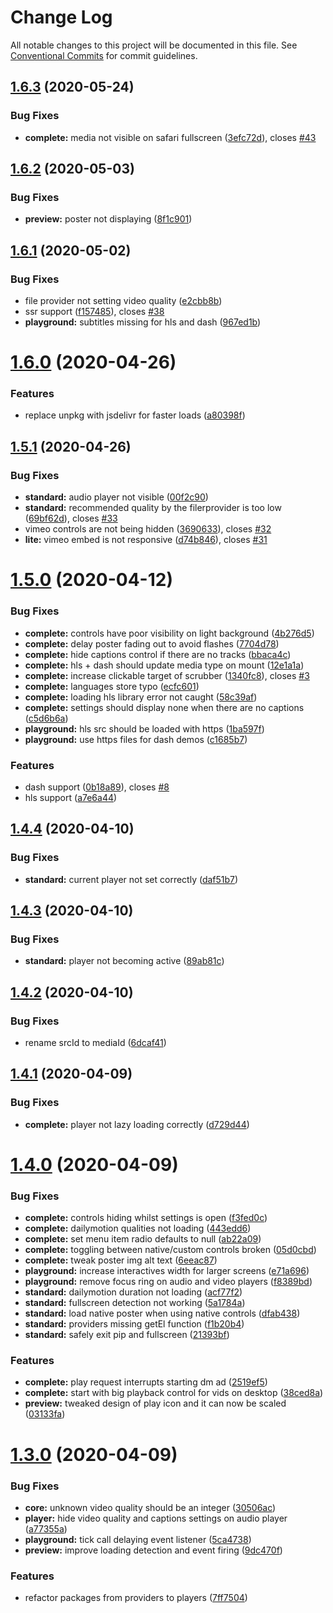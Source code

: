 # Change Log

All notable changes to this project will be documented in this file.
See [Conventional Commits](https://conventionalcommits.org) for commit guidelines.

## [1.6.3](https://github.com/vime-js/vime/compare/v1.6.2...v1.6.3) (2020-05-24)


### Bug Fixes

* **complete:** media not visible on safari fullscreen ([3efc72d](https://github.com/vime-js/vime/commit/3efc72d8e383e1e84061a35ce6a17c87ba244308)), closes [#43](https://github.com/vime-js/vime/issues/43)





## [1.6.2](https://github.com/vime-js/vime/compare/v1.6.1...v1.6.2) (2020-05-03)


### Bug Fixes

* **preview:** poster not displaying ([8f1c901](https://github.com/vime-js/vime/commit/8f1c9012af34163313c7779f229b7a56fd9b998f))





## [1.6.1](https://github.com/vime-js/vime/compare/v1.6.0...v1.6.1) (2020-05-02)


### Bug Fixes

* file provider not setting video quality ([e2cbb8b](https://github.com/vime-js/vime/commit/e2cbb8b5f6457151eebab08e2e8bdcecaa792087))
* ssr support ([f157485](https://github.com/vime-js/vime/commit/f157485266a047e738edbc5fb24576bc52fad52a)), closes [#38](https://github.com/vime-js/vime/issues/38)
* **playground:** subtitles missing for hls and dash ([967ed1b](https://github.com/vime-js/vime/commit/967ed1b057e14c382b347e1987893fa1c8fbc38b))





# [1.6.0](https://github.com/mihar-22/vime/compare/v1.5.1...v1.6.0) (2020-04-26)


### Features

* replace unpkg with jsdelivr for faster loads ([a80398f](https://github.com/mihar-22/vime/commit/a80398ff6dc45ba28d88566585b73c57eedd7d82))





## [1.5.1](https://github.com/mihar-22/vime/compare/v1.5.0...v1.5.1) (2020-04-26)


### Bug Fixes

* **standard:** audio player not visible ([00f2c90](https://github.com/mihar-22/vime/commit/00f2c90219c9f7d1923235184923df1addc4d8e1))
* **standard:** recommended quality by the filerprovider is too low ([69bf62d](https://github.com/mihar-22/vime/commit/69bf62dbcafa169c0b6d5f88cd25229d422b1dda)), closes [#33](https://github.com/mihar-22/vime/issues/33)
* vimeo controls are not being hidden ([3690633](https://github.com/mihar-22/vime/commit/36906336f94aebe31a97fcfa860036f2bf5525da)), closes [#32](https://github.com/mihar-22/vime/issues/32)
* **lite:** vimeo embed is not responsive ([d74b846](https://github.com/mihar-22/vime/commit/d74b846ca80d783152446612ccabf8dbe48c9aad)), closes [#31](https://github.com/mihar-22/vime/issues/31)





# [1.5.0](https://github.com/mihar-22/vime/compare/v1.4.4...v1.5.0) (2020-04-12)


### Bug Fixes

* **complete:** controls have poor visibility on light background ([4b276d5](https://github.com/mihar-22/vime/commit/4b276d5b1d99dc0b3cc0e38db583ceb7c8ae274d))
* **complete:** delay poster fading out to avoid flashes ([7704d78](https://github.com/mihar-22/vime/commit/7704d78a54f354c633f57186f5f17c3342aa8141))
* **complete:** hide captions control if there are no tracks ([bbaca4c](https://github.com/mihar-22/vime/commit/bbaca4c5355d81c10143021fb322591aaea29a09))
* **complete:** hls + dash should update media type on mount ([12e1a1a](https://github.com/mihar-22/vime/commit/12e1a1a44bc250c49c975520b6f43f8560c4af65))
* **complete:** increase clickable target of scrubber ([1340fc8](https://github.com/mihar-22/vime/commit/1340fc8fff7279f465b26576041bc6fc20ce39fb)), closes [#3](https://github.com/mihar-22/vime/issues/3)
* **complete:** languages store typo ([ecfc601](https://github.com/mihar-22/vime/commit/ecfc6018997fde37aa87eb2ee2e7ebb1c8ddfabd))
* **complete:** loading hls library error not caught ([58c39af](https://github.com/mihar-22/vime/commit/58c39af992fabe52cdcd68029b520f9397b90a35))
* **complete:** settings should display none when there are no captions ([c5d6b6a](https://github.com/mihar-22/vime/commit/c5d6b6abc736a23b0a5666b68c35cd28296c2617))
* **playground:** hls src should be loaded with https ([1ba597f](https://github.com/mihar-22/vime/commit/1ba597f4cd06d2079e1cdf54f2ae43b4b5df9fbd))
* **playground:** use https files for dash demos ([c1685b7](https://github.com/mihar-22/vime/commit/c1685b7a425f4352f3eaad4178a4b91d8c94f953))


### Features

* dash support ([0b18a89](https://github.com/mihar-22/vime/commit/0b18a89c17e66a70b838f7c6aa548dd6ae3462fc)), closes [#8](https://github.com/mihar-22/vime/issues/8)
* hls support ([a7e6a44](https://github.com/mihar-22/vime/commit/a7e6a448f70a98858df3fee5cd92e7b5736da7da))





## [1.4.4](https://github.com/vime-js/vime/compare/v1.4.3...v1.4.4) (2020-04-10)


### Bug Fixes

* **standard:** current player not set correctly ([daf51b7](https://github.com/vime-js/vime/commit/daf51b7123a1579cfc40e8513203bcd8dad22eb8))





## [1.4.3](https://github.com/vime-js/vime/compare/v1.4.2...v1.4.3) (2020-04-10)


### Bug Fixes

* **standard:** player not becoming active ([89ab81c](https://github.com/vime-js/vime/commit/89ab81ce40b9e260086d122e3f05623b69e9bc7a))





## [1.4.2](https://github.com/vime-js/vime/compare/v1.4.1...v1.4.2) (2020-04-10)


### Bug Fixes

* rename srcId to mediaId ([6dcaf41](https://github.com/vime-js/vime/commit/6dcaf41d5ae64ca83f3859f19634a45a24ce84ce))





## [1.4.1](https://github.com/vime-js/vime/compare/v1.4.0...v1.4.1) (2020-04-09)


### Bug Fixes

* **complete:** player not lazy loading correctly ([d729d44](https://github.com/vime-js/vime/commit/d729d4457950070ed7913b4af475e9815089c019))





# [1.4.0](https://github.com/vime-js/vime/compare/v1.3.0...v1.4.0) (2020-04-09)


### Bug Fixes

* **complete:** controls hiding whilst settings is open ([f3fed0c](https://github.com/vime-js/vime/commit/f3fed0cd039038acf1f55406613f61c2afb52c8a))
* **complete:** dailymotion qualities not loading ([443edd6](https://github.com/vime-js/vime/commit/443edd6172440c53acec547e3aaec75e80469c04))
* **complete:** set menu item radio defaults to null ([ab22a09](https://github.com/vime-js/vime/commit/ab22a090208b328e1d535ab00356f3328ceab945))
* **complete:** toggling between native/custom controls broken ([05d0cbd](https://github.com/vime-js/vime/commit/05d0cbd055924caf605749e18f3cf8a00020d752))
* **complete:** tweak poster img alt text ([6eeac87](https://github.com/vime-js/vime/commit/6eeac874204ecd7dc74f12a15fff61d46f6ff485))
* **playground:** increase interactives width for larger screens ([e71a696](https://github.com/vime-js/vime/commit/e71a696ffe983bbebc7e50d33973aaa592cad1de))
* **playground:** remove focus ring on audio and video players ([f8389bd](https://github.com/vime-js/vime/commit/f8389bd62ef74d07d4e7320d1040a86bf7ed3617))
* **standard:** dailymotion duration not loading ([acf77f2](https://github.com/vime-js/vime/commit/acf77f21b2c4ac620719266e02a9b4acc8b4a154))
* **standard:** fullscreen detection not working ([5a1784a](https://github.com/vime-js/vime/commit/5a1784a89c533b3b374819b44f3c009109d13123))
* **standard:** load native poster when using native controls ([dfab438](https://github.com/vime-js/vime/commit/dfab43851a910838173ad49896a43da4b0e5b0c2))
* **standard:** providers missing getEl function ([f1b20b4](https://github.com/vime-js/vime/commit/f1b20b40cc0015aa3b4016ee9d13ec91bd53f2df))
* **standard:** safely exit pip and fullscreen ([21393bf](https://github.com/vime-js/vime/commit/21393bf710a1607ebe2d1d2d25f1e0f86ba5a765))


### Features

* **complete:** play request interrupts starting dm ad ([2519ef5](https://github.com/vime-js/vime/commit/2519ef5400b91ff2d3bc7935841eda0bf3508f91))
* **complete:** start with big playback control for vids on desktop ([38ced8a](https://github.com/vime-js/vime/commit/38ced8a6ba7e81ccdb5339b2787e4342c44f5c7d))
* **preview:** tweaked design of play icon and it can now be scaled ([03133fa](https://github.com/vime-js/vime/commit/03133fa37dfb63d10000c90f0a331a1a240a1166))





# [1.3.0](https://github.com/vime-js/vime/compare/v1.2.0...v1.3.0) (2020-04-09)


### Bug Fixes

* **core:** unknown video quality should be an integer ([30506ac](https://github.com/vime-js/vime/commit/30506ac408bf78f61e6f398e82703b6dbc87b3e1))
* **player:** hide video quality and captions settings on audio player ([a77355a](https://github.com/vime-js/vime/commit/a77355a9e125ce3804bbc48fc4d43bbe719d21ff))
* **playground:** tick call delaying event listener ([5ca4738](https://github.com/vime-js/vime/commit/5ca47389a10da405ceb7afb4976792747e141946))
* **preview:** improve loading detection and event firing ([9dc470f](https://github.com/vime-js/vime/commit/9dc470fd56f7ca1f981b5d01064a24847beb2c0b))


### Features

* refactor packages from providers to players ([7ff7504](https://github.com/vime-js/vime/commit/7ff75045788b267688f4cb7f970ce9bb3426036a))
